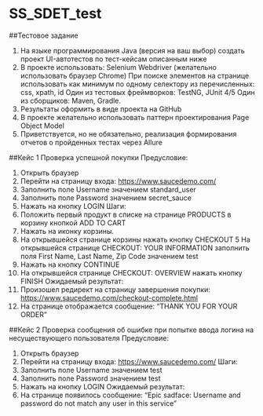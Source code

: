 # SS_SDET_test

##Тестовое задание
1. На языке программирования Java (версия на ваш выбор) создать проект UI-автотестов по
тест-кейсам описанным ниже
2. В проекте использовать:
Selenium Webdriver (желательно использовать браузер Chrome)
При поиске элементов на странице использовать как минимум по одному селектору из
перечисленных: css, xpath, id
Один из тестовых фреймворков: TestNG, JUnit 4/5
Один из сборщиков: Maven, Gradle.
3. Результаты оформить в виде проекта на GitHub
4. В проекте желательно использовать паттерн проектирования Page Object Model
5. Приветствуется, но не обязательно, реализация формирования отчетов о пройденных
тестах через Allure


##Кейс 1 Проверка успешной покупки
Предусловие:
1. Открыть браузер
2. Перейти на страницу входа: https://www.saucedemo.com/
3. Заполнить поле Username значением standard_user
4. Заполнить поле Password значением secret_sauce
5. Нажать на кнопку LOGIN
Шаги:
1. Положить первый продукт в списке на странице PRODUCTS в корзину кнопкой ADD TO CART
2. Нажать на иконку корзины.
3. На открывшейся странице корзины нажать кнопку CHECKOUT
5 На открывшейся странице CHECKOUT: YOUR INFORMATION заполнить поля First Name, Last
Name, Zip Code значением test
6. Нажать на кнопку CONTINUE
7. На открывшейся странице CHECKOUT: OVERVIEW нажать кнопку FINISH
Ожидаемый результат:
1. Произошел редирект на страницу завершения покупки:
https://www.saucedemo.com/checkout-complete.html
2. На странице отображается сообщение: “THANK YOU FOR YOUR ORDER”


##Кейс 2 Проверка сообщения об ошибке при
попытке ввода логина на несуществующего
пользователя
Предусловие:
1. Открыть браузер
2. Перейти на страницу входа: https://www.saucedemo.com/
Шаги:
1. Заполнить поле Username значением test
2. Заполнить поле Password значением test
3. Нажать на кнопку LOGIN
Ожидаемый результат:
1. На странице появилось сообщение: “Epic sadface: Username and password do not match any user in this service”
